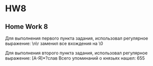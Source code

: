 # HW8
## Home Work 8

Для выполнения первого пункта задания, использовал регулярное выражение: \n\r заменил все вхождения на \0


Для выполнения второго пункта задания, использовал регулярное выражение: [А-Я]\*?слав Всего упоминаний о князьях нашел: 655
